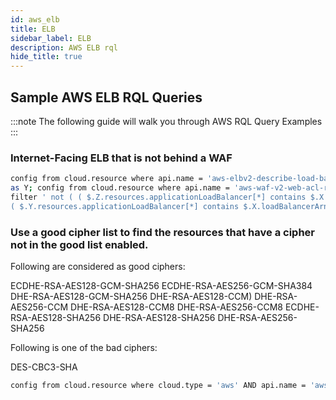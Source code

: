 ```yaml
---
id: aws_elb
title: ELB
sidebar_label: ELB
description: AWS ELB rql
hide_title: true
---
```


## Sample AWS ELB RQL Queries

:::note
The following guide will walk you through AWS RQL Query Examples
:::

### Internet-Facing ELB that is not behind a WAF

```bash
config from cloud.resource where api.name = 'aws-elbv2-describe-load-balancers' as X; config from cloud.resource where api.name = 'aws-waf-classic-web-acl-resource' 
as Y; config from cloud.resource where api.name = 'aws-waf-v2-web-acl-resource' as Z; 
filter ' not ( ( $.Z.resources.applicationLoadBalancer[*] contains $.X.loadBalancerArn ) or 
( $.Y.resources.applicationLoadBalancer[*] contains $.X.loadBalancerArn ))'; show X;
```

### Use a good cipher list to find the resources that have a cipher not in the good list enabled.

Following are considered as good ciphers:

ECDHE-RSA-AES128-GCM-SHA256
ECDHE-RSA-AES256-GCM-SHA384
DHE-RSA-AES128-GCM-SHA256
DHE-RSA-AES128-CCM)
DHE-RSA-AES256-CCM
DHE-RSA-AES128-CCM8
DHE-RSA-AES256-CCM8
ECDHE-RSA-AES128-SHA256
DHE-RSA-AES128-SHA256
DHE-RSA-AES256-SHA256

Following is one of the bad ciphers:

DES-CBC3-SHA

````bash
config from cloud.resource where cloud.type = 'aws' AND api.name = 'aws-elb-describe-load-balancers' AND json.rule = 'policies[*].policyAttributeDescriptions[*] exists and policies[*].policyAttributeDescriptions[?any(attributeValue equals true and attributeName is not member of (ECDHE-RSA-AES128-GCM-SHA256, ECDHE-RSA-AES256-GCM-SHA384, DHE-RSA-AES128-GCM-SHA256, DHE-RSA-AES128-CCM, DHE-RSA-AES256-CCM, DHE-RSA-AES128-CCM8, DHE-RSA-AES256-CCM8, ECDHE-RSA-AES128-SHA256, DHE-RSA-AES128-SHA256, DHE-RSA-AES256-SHA256) )] exists'
````
